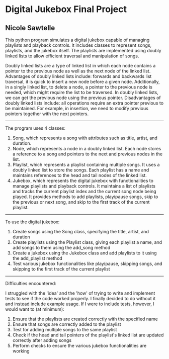 # Digital Jukebox Final Project

Nicole Sawtelle
----

This python program simulates a digital jukebox capable of managing playlists and playback controls. It includes classes to represent songs, playlists, and the jukebox itself. The playlists are implemented using doubly linked lists to allow efficient traversal and manipulation of songs.

Doubly linked lists are a type of linked list in which each node contains a pointer to the previous node as well as the next node of the linked list. Advantages of doubly linked lists include: forwards and backwards list traversal, it is quick to insert a new node before a given node. Additionally, in a singly linked list, to delete a node, a pointer to the previous node is needed, which might require the list to be traversed. In doubly linked lists, we can get the previous node using the previous pointer. Disadvantages of doubly linked lists include: all operations require an extra pointer previous to be maintained. For example, in insertion, we need to modify previous pointers together with the next pointers.

----
The program uses 4 classes:
1. Song, which represents a song with attributes such as title, artist, and duration.
2. Node, which represents a node in a doubly linked list. Each node stores a reference to a song and pointers to the next and previous nodes in the list.
3. Playlist, which represents a playlist containing multiple songs. It uses a doubly linked list to store the songs. Each playlist has a name and maintains references to the head and tail nodes of the linked list.
4. Jukebox, which represents the digital jukebox with functionalities to manage playlists and playback controls. It maintains a list of playlists and tracks the current playlist index and the current song node being played. It provides methods to add playlists, play/pause songs, skip to the previous or next song, and skip to the first track of the current playlist.

----
To use the digital jukebox:
1. Create songs using the Song class, specifying the title, artist, and duration
2. Create playlists using the Playlist class, giving each playlist a name, and add songs to them using the add_song method
3. Create a jukebox using the Jukebox class and add playlists to it using the add_playlist method
4. Test various jukebox functionalities like play/pause, skipping songs, and skipping to the first track of the current playlist

----
Difficulties encountered:

I struggled with the 'idea' and the 'how' of trying to write and implement tests to see if the code worked properly. I finally decided to do without it and instead include example usage. If I were to include tests, however, I would want to (at minimum):
1. Ensure that the playlists are created correctly with the specified name
2. Ensure that songs are correctly added to the playlist
3. Test for adding multiple songs to the same playlist
4. Check if the head and tail pointers of the playlist's linked list are updated correctly after adding songs
5. Perform checks to ensure the various jukebox functionalities are working
